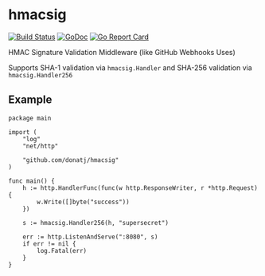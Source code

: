 # hmacsig

[![Build Status](https://travis-ci.org/donatj/hmacsig.svg?branch=master)](https://travis-ci.org/donatj/hmacsig)
[![GoDoc](https://godoc.org/github.com/donatj/hmacsig?status.svg)](https://godoc.org/github.com/donatj/hmacsig)
[![Go Report Card](https://goreportcard.com/badge/github.com/donatj/hmacsig)](https://goreportcard.com/report/github.com/donatj/hmacsig)

HMAC Signature Validation Middleware (like GitHub Webhooks Uses)

Supports SHA-1 validation via `hmacsig.Handler` and SHA-256 validation via `hmacsig.Handler256`

## Example

```golang
package main

import (
	"log"
	"net/http"

	"github.com/donatj/hmacsig"
)

func main() {
	h := http.HandlerFunc(func(w http.ResponseWriter, r *http.Request) {
		w.Write([]byte("success"))
	})

	s := hmacsig.Handler256(h, "supersecret")

	err := http.ListenAndServe(":8080", s)
	if err != nil {
		log.Fatal(err)
	}
}
```
